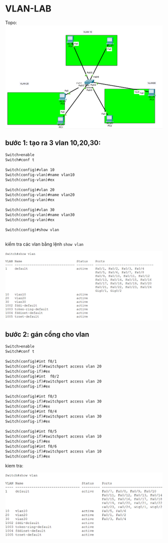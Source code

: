 # VLAN-LAB

Topo:
![hình](../images/14_topo.png)

## bước 1: tạo ra 3 vlan 10,20,30:

```
Switch>enable
Switch#conf t

Switch(config)#vlan 10
Switch(config-vlan)#name vlan10
Switch(config-vlan)#ex

Switch(config)#vlan 20
Switch(config-vlan)#name vlan20
Switch(config-vlan)#ex

Switch(config)#vlan 30
Switch(config-vlan)#name vlan30
Switch(config-vlan)#ex

Switch(config)#show vlan
            
```

kiểm tra các vlan bằng lệnh ```show vlan```

![hình ](../images/12_showvlan.png)

## bước 2: gán cổng cho vlan

```
Switch>enable
Switch#conf t

Switch(config)#int f0/1
Switch(config-if)#switchport access vlan 20
Switch(config-if)#ex
Switch(config)#int  f0/2
Switch(config-if)#switchport access vlan 20
Switch(config-if)#ex

Switch(config)#int f0/3
Switch(config-if)#switchport access vlan 30
Switch(config-if)#ex
Switch(config)#int f0/4
Switch(config-if)#switchport access vlan 30
Switch(config-if)#ex

Switch(config)#int f0/5
Switch(config-if)#switchport access vlan 10
Switch(config-if)#ex
Switch(config)#int f0/6
Switch(config-if)#switchport access vlan 10
Switch(config-if)#ex

```

kiem tra: 

![hình ](../images/13_show%20_vlan.png)

